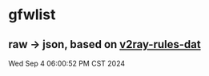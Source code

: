 # gfwlist
## raw -> json, based on [v2ray-rules-dat](https://github.com/Loyalsoldier/v2ray-rules-dat)
Wed Sep  4 06:00:52 PM CST 2024

